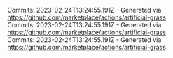 Commits: 2023-02-24T13:24:55.191Z - Generated via https://github.com/marketplace/actions/artificial-grass
<br>
Commits: 2023-02-24T13:24:55.191Z - Generated via https://github.com/marketplace/actions/artificial-grass
<br>
Commits: 2023-02-24T13:24:55.191Z - Generated via https://github.com/marketplace/actions/artificial-grass
<br>
